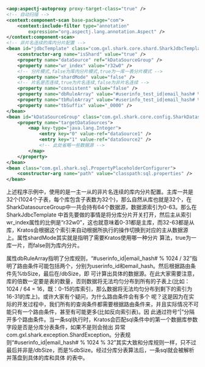 ```Xml
<aop:aspectj-autoproxy proxy-target-class="true" />
<!-- 自动扫描 -->
<context:component-scan base-package="com">
	<context:include-filter type="annotation"
		expression="org.aspectj.lang.annotation.Aspect" />
</context:component-scan>
<!-- 非片名连续的库内分片配置 -->
<bean id="jdbcTemplate" class="com.gxl.shark.core.shard.SharkJdbcTemplate">
	<constructor-arg name="isShard" value="true" />
	<property name="dataSource" ref="kDataSourceGroup" />
	<property name="wr_index" value="r32w0" />
	<!-- 分片模式,false为库内分片模式,true为一库一表分片模式 -->
	<property name="shardMode" value="false" />
	<!-- 片名是否连续,true为片名连续,false为非片名连续 -->
	<property name="consistent" value="false" />
	<property name="dbRuleArray" value="#userinfo_test_id|email_hash# % 1024 / 32" />
	<property name="tbRuleArray" value="#userinfo_test_id|email_hash# % 1024 % 32" />
	<property name="tbSuffix" value="_0000" />
</bean>
<bean id="kDataSourceGroup" class="com.gxl.shark.core.config.SharkDatasourceGroup">
	<property name="targetDataSources">
		<map key-type="java.lang.Integer">
			<entry key="0" value-ref="dataSource1" />
			<entry key="1" value-ref="dataSource2" />
			<!-- 此处省略一些数据源 -->
		</map>
	</property>
</bean>
<bean class="com.gxl.shark.sql.PropertyPlaceholderConfigurer">
	<constructor-arg name="path" value="classpath:sql.properties" />
</bean>
```

上述程序示例中，使用的是一主一从的非片名连续的库内分片配置。主库一共是32个(1024个子表，每个库包含子表数为32个)，那么自然从库也就是32个，在SharkDatasourceGroup中一共会持有64个数据源，数据源索引为0-63。那么在SharkJdbcTemplate 中首先要做的事情是将分库分片开关打开，然后主从索引wr_index属性的比例是“r32w0”，这也就意味着0-31都是主库，而32-63都是从 库，Kratos会根据这个索引来自动根据所执行的操作切换到对应的主从数据源上。属性shardMode其实就是指明了需要Kratos使用哪一种分片 算法，true为一库一片，而false则为库内分片。

属性dbRuleArray指明了分库规则，“#userinfo_id|email_hash# % 1024 / 32”指明了路由条件可能包括两个，分别为userinfo_id和email_hash。然后根据路由条件先%tbSize，最后在/dbSize，即 可计算出具体的数据源。在此大家需要注意，库的倍数一定要是表的数量，否则数据将无法均匀分布到所有的子表上(比如：1024 / 64 = 16，既：0-15的库索引，那么数据将无法均匀分布到剩下的索引为16-31的库上)。或许大家有个疑问，为什么路由条件会有多个 呢？这是因为在实际的开发过程中，我们所有的查询条件都需要根据路由条件来，并且实际情况不可能只有一个路由条件，甚至有可能更多(比如反向索引表)。因 此通过符号“|”分隔开多个路由条件。当一条sql执行时，Kratos会匹配sql条件中的第一个数据库参数字段是否是分库分表条件，如果不是则会抛出 异常com.gxl.shark.exception.ShardException。分表规则“#userinfo_id|email_hash# % 1024 % 32”其实大致和分库规则一样，只不过最后并非是/dbSize，而是%dbSize。经过分库分表算法后，一条sql就会被解析并落盘到具体的库和具体 的表中。